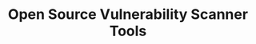---
# Accomplishments widget.
widget: "howto"  # Widget name:  common, howto perspective, reading, cd-with-jenkins-and-docker  etc
headless: true  # This file represents a page section.
active: true  # Activate this widget? true/false
weight: 4 # Order that this section will appear.
title: "Open Source Vulnerability Scanner Tools"
subtitle: ""

# Date format
date_format: "Jan 2006"

# Accomplishments.
#   Add/remove as many `[[item]]` blocks below as you like.
#   `title`, `organization` and `date_start` are the required parameters.
#   Leave other parameters empty if not required.
#   Begin/end multi-line descriptions with 3 quotes `"""`.
item:
smallItem: 
 - title: "Trivy - A Simple and Comprehensive Vulnerability Scanner for Containers"
   summary: "github.com"
   linkText: ""
   linkUrl: "https://github.com/aquasecurity/trivy"
   openNewWindow: 
   image: "https://i.imgur.com/a7HUnOnl.png" 
 - title: "OpenVAS - Open Vulnerability Assessment Scanner"
   summary: "openvas.org"
   linkText: ""
   linkUrl: "http://www.openvas.org/"
   openNewWindow: 
   image: "https://i-cdn.embed.ly/1/display/crop?height=300&key=fd92ebbc52fc43fb98f69e50e7893c13&url=https%3A%2F%2Fupload.wikimedia.org%2Fwikipedia%2Fcommons%2F0%2F0a%2FOpenVAS-Logo-2010.png&width=636" 
 - title: "Top 10 Vulnerability Assessment Scanning Tools"
   summary: "cwatch.comodo.com"
   linkText: ""
   linkUrl: "https://cwatch.comodo.com/blog/website-security/top-10-vulnerability-assessment-scanning-tools/"
   openNewWindow: 
   image: "https://i-cdn.embed.ly/1/display/crop?height=300&key=fd92ebbc52fc43fb98f69e50e7893c13&url=https%3A%2F%2Fcwatch.comodo.com%2Fblog%2Fimages%2Fcwatch-logo.png&width=636" 
 - title: "Veracode - Get the Insights you Need to Protect your Organization From Open Source Risks"
   summary: "veracode.com"
   linkText: ""
   linkUrl: "https://www.veracode.com/products/software-composition-analysis"
   openNewWindow: 
   image: "https://res.cloudinary.com/agile-seo/image/fetch/w_62,dpr_1.0,d_blank_am8gzx.png/https%3A%2F%2Flogo.clearbit.com%2Fveracode.com%3Fsize%3D250" 
---